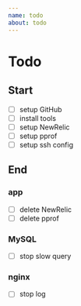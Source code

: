 ```yaml
---
name: todo
about: todo
---
```


# Todo

## Start

- [ ] setup GitHub
- [ ] install tools
- [ ] setup NewRelic
- [ ] setup pprof
- [ ] setup ssh config

## End

### app

- [ ] delete NewRelic 
- [ ] delete pprof

### MySQL

- [ ] stop slow query

### nginx

- [ ] stop log
